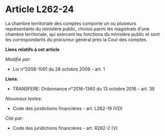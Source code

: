 # Article L262-24

La chambre territoriale des comptes comporte un ou plusieurs représentants du ministère public, choisis parmi les magistrats
d'une chambre territoriale, qui exercent les fonctions du ministère public et sont les correspondants du procureur général
près la Cour des comptes.

**Liens relatifs à cet article**

_Modifié par_:

  - Loi n°2008-1091 du 28 octobre 2008 - art. 1

**Liens**:

  - TRANSFERE: Ordonnance n°2016-1360 du 13 octobre 2016 - art. 39

_Nouveaux textes_:

  - Code des juridictions financières - art. L262-19 (VD)

_Cité par_:

  - Code des juridictions financières - art. R262-2 (V)
